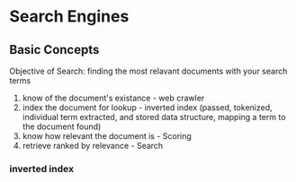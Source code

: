 # Search Engines

## Basic Concepts

Objective of Search: finding the most relavant documents with your search terms

1. know of the document's existance - web crawler
2. index the document for lookup - inverted index (passed, tokenized, individual term extracted, and stored data structure, mapping a term to the document found)
3. know how relevant the document is - Scoring
4. retrieve ranked by relevance - Search

### inverted index

